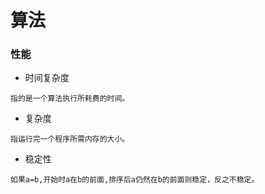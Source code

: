 # 算法


### 性能
- 时间复杂度

`指的是一个算法执行所耗费的时间。`

- 复杂度

`指运行完一个程序所需内存的大小。`

- 稳定性

`如果a=b,开始时a在b的前面,排序后a仍然在b的前面则稳定，反之不稳定。`